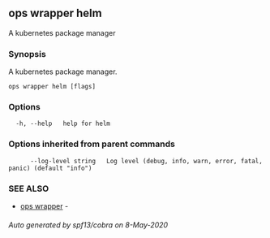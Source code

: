 ## ops wrapper helm

A kubernetes package manager

### Synopsis

A kubernetes package manager.

```
ops wrapper helm [flags]
```

### Options

```
  -h, --help   help for helm
```

### Options inherited from parent commands

```
      --log-level string   Log level (debug, info, warn, error, fatal, panic) (default "info")
```

### SEE ALSO

* [ops wrapper](ops_wrapper.md)	 - 

###### Auto generated by spf13/cobra on 8-May-2020
